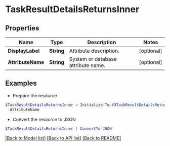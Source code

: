 # TaskResultDetailsReturnsInner
## Properties

Name | Type | Description | Notes
------------ | ------------- | ------------- | -------------
**DisplayLabel** | **String** | Attribute description. | [optional] 
**AttributeName** | **String** | System or database attribute name. | [optional] 

## Examples

- Prepare the resource
```powershell
$TaskResultDetailsReturnsInner = Initialize-Tm.V3TaskResultDetailsReturnsInner  -DisplayLabel   `
 -AttributeName  
```

- Convert the resource to JSON
```powershell
$TaskResultDetailsReturnsInner | ConvertTo-JSON
```

[[Back to Model list]](../README.md#documentation-for-models) [[Back to API list]](../README.md#documentation-for-api-endpoints) [[Back to README]](../README.md)

